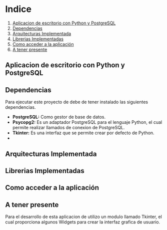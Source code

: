 
<h1>Indice</h1>
<ol>
      <li><a href="#uno">Aplicacion de escritorio con Python y PostgreSQL</a></li>
      <li><a href="#dos">Dependencias</a></li>
      <li><a href="#tres">Arquitecturas Implementada</a></li>
      <li><a href="#cuatro">Librerias Implementadas</a></li>
      <li><a href="#cinco">Como acceder a la aplicación</a></li>
      <li><a href="#seis">A tener presente</a></li>
 </ol>
 
 <h2 id="uno">Aplicacion de escritorio con Python y PostgreSQL</h2>



 <h2 id="dos">Dependencias</h2>
 Para ejecutar este proyecto de debe de tener instalado las siguientes dependencias.
 
 - **PostgreSQL:**  Como gestor de base de datos. 
 - **Psycopg2:** Es un adaptador PostgreSQL para el lenguaje Python, el cual permite realizar llamados de conexion de PostgreSQL.
 - **Tkinter:** Es una interfaz que se permite crear por defecto de Python.
 - 
 <h2 id="tres">Arquitecturas Implementada</h2>
 
 
 <h2 id="cuatro">Librerias Implementadas</h2>
 
 
 <h2 id="cinco">Como acceder a la aplicación</h2>
 
 
 <h2 id="seis">A tener presente</h2>
 
 
 
 
 

Para el desarrollo de esta aplicacion de utilizo un modulo llamado Tkinter, el cual proporciona algunos Widgets para crear la interfaz grafica de usuario.


